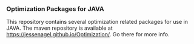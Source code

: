 ### Optimization Packages for JAVA
This repository contains several optimization related packages for use in JAVA.
The maven repository is available at https://jessenagel.github.io/Optimization/.
Go there for more info.

